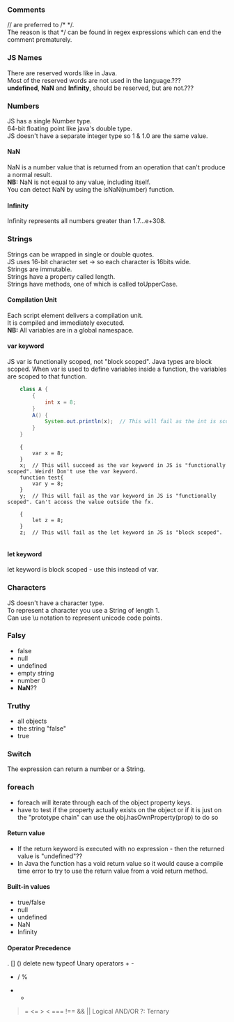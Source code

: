 ### Comments
// are preferred to /* */.  
The reason is that */ can be found in regex expressions which can end the comment prematurely.  

### JS Names
There are reserved words like in Java.  
Most of the reserved words are not used in the language.???  
**undefined**, **NaN** and **Infinity**, should be reserved, but are not.???  

### Numbers
JS has a single Number type.  
64-bit floating point like java's double type.  
JS doesn't have a separate integer type so 1 & 1.0 are the same value.  

#### NaN
NaN is a number value that is returned from an operation that can't produce a normal result.  
**NB:** NaN is not equal to any value, including itself.  
You can detect NaN by using the isNaN(number) function.  

#### Infinity
Infinity represents all numbers greater than 1.7...e+308.  

### Strings
Strings can be wrapped in single or double quotes.  
JS uses 16-bit character set -> so each character is 16bits wide.  
Strings are immutable.  
Strings have a property called length.  
Strings have methods, one of which is called toUpperCase.  

#### Compilation Unit
Each script element delivers a compilation unit.  
It is compiled and immediately executed.  
**NB:** All variables are in a global namespace.

#### var keyword
JS var is functionally scoped, not "block scoped".
Java types are block scoped.
When var is used to define variables inside a function, the variables are scoped to that function.

```java
    class A {
        {
            int x = 8;
        }
        A() {
            System.out.println(x);  // This will fail as the int is scoped inside the block.
        }
    }
```
```JS
    {
        var x = 8;
    }
    x;  // This will succeed as the var keyword in JS is "functionally scoped". Weird! Don't use the var keyword.
    function test{
        var y = 8;
    }
    y;  // This will fail as the var keyword in JS is "functionally scoped". Can't access the value outside the fx.
    
    {
        let z = 8;
    }
    z;  // This will fail as the let keyword in JS is "block scoped".
    
```

#### let keyword
let keyword is block scoped - use this instead of var.


### Characters
JS doesn't have a character type.  
To represent a character you use a String of length 1.  
Can use \u notation to represent unicode code points.

### Falsy
- false
- null
- undefined
- empty string
- number 0
- **NaN**??

### Truthy
- all objects
- the string "false"
- true

### Switch
The expression can return a number or a String.  

### foreach
- foreach will iterate through each of the object property keys.
- have to test if the property actually exists on the object or if it is just on the "prototype chain"
  can use the obj.hasOwnProperty(prop) to do so

#### Return value
- If the return keyword is executed with no expression - then the returned value is "undefined"??
- In Java the function has a void return value so it would cause a compile time error to try to use the return value from a void return method.

#### Built-in values
- true/false
- null
- undefined
- NaN
- Infinity

#### Operator Precedence
. [] ()
delete new typeof
Unary operators + -
* / %
+ -
>= <= > <
=== !== 
&& || Logical AND/OR
?: Ternary

